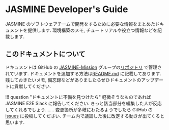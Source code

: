 # JASMINE Developer's Guide

JASMINE のソフトウェアチームで開発をするために必要な情報をまとめたドキュメントを提供します. 環境構築のメモ, チュートリアルや役立つ情報などを記載します.


## このドキュメントについて

ドキュメントは GitHub の [JASMINE-Mission][project] グループの[リポジトリ][repo] で管理されています. ドキュメントを追加する方法は[README.md][repo] に記載してあります. 残しておきたいメモ, 備忘録などがありましたらぜひドキュメントのアップデートに貢献してください.

!!! question "ドキュメントに不備を見つけたら"
    軽微そうなものであれば JASMINE E2E Slack に報告してください. きっと該当部分を編集した人が反応してくれるでしょう……. 変更箇所が多岐にわたるようでしたら GitHub の [issues] に投稿してください. チーム内で議論した後に改定する動きが出てくると思います.

[project]: https://github.com/JASMINE-Mission
[repo]: https://github.com/JASMINE-Mission/devguide/tree/develop
[issues]: https://github.com/JASMINE-Mission/devguide/issues
